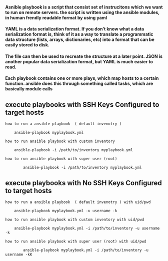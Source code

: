 #### Asnible playbook is a script that consist set of instrucitons which we want to run on remote servers. the script is written using the ansible modules, in human frendly readable format by using yaml

#### YAML is a data serialization format. If you don’t know what a data serialization format is, think of it as a way to translate a programmatic data structure (lists, arrays, dictionaries, etc) into a format that can be easily stored to disk.

#### The file can then be used to recreate the structure at a later point. JSON is another popular data serialization format, but YAML is much easier to read.

#### Each playbook contains one or more plays, which map hosts to a certain function. ansible does this through something called tasks, which are basically module calls

## execute playbooks with SSH Keys Configured to target hosts
```
how to run a ansible playbook  ( default invenotry )

	ansible-playbook myplaybook.yml

how to run ansible playbook with custom inventory

	ansible-playbook -i /path/to/inventory myplaybook.yml

how to run ansible playbook with super user (root)

        ansible-playbook -i /path/to/inventory myplaybook.yml
```

## execute playbooks with No SSH Keys Configured to target hosts
```
how to run a ansible playbook  ( default invenotry ) with uid/pwd

	ansible-playbook myplaybook.yml -u username -k

how to run ansible playbook with custom inventory with uid/pwd

	ansible-playbook myplaybook.yml -i /path/to/inventory -u username -k

how to run ansible playbook with super user (root) with uid/pwd

        ansible-playbook myplaybook.yml -i /path/to/inventory -u username -kK
```
